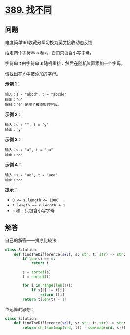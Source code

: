 # [389. 找不同](https://leetcode-cn.com/problems/find-the-difference/)

## 问题

难度简单191收藏分享切换为英文接收动态反馈

给定两个字符串 ***s*** 和 ***t***，它们只包含小写字母。

字符串 ***t*** 由字符串 ***s*** 随机重排，然后在随机位置添加一个字母。

请找出在 ***t*** 中被添加的字母。

 

**示例 1：**

```
输入：s = "abcd", t = "abcde"
输出："e"
解释：'e' 是那个被添加的字母。
```

**示例 2：**

```
输入：s = "", t = "y"
输出："y"
```

**示例 3：**

```
输入：s = "a", t = "aa"
输出："a"
```

**示例 4：**

```
输入：s = "ae", t = "aea"
输出："a"
```

 

**提示：**

- `0 <= s.length <= 1000`
- `t.length == s.length + 1`
- `s` 和 `t` 只包含小写字母



## 解答

自己的解答——排序比较法

```python
class Solution:
    def findTheDifference(self, s: str, t: str) -> str:
        if len(s) == 0:
            return t

        s = sorted(s)
        t = sorted(t)

        for i in range(len(s)):
            if s[i] != t[i]:
                return t[i]
        return t[len(t) - 1]
```

位运算的思想：

```python
class Solution:
    def findTheDifference(self, s: str, t: str) -> str:
        return chr(sum(map(ord, t)) - sum(map(ord, s)))
```





